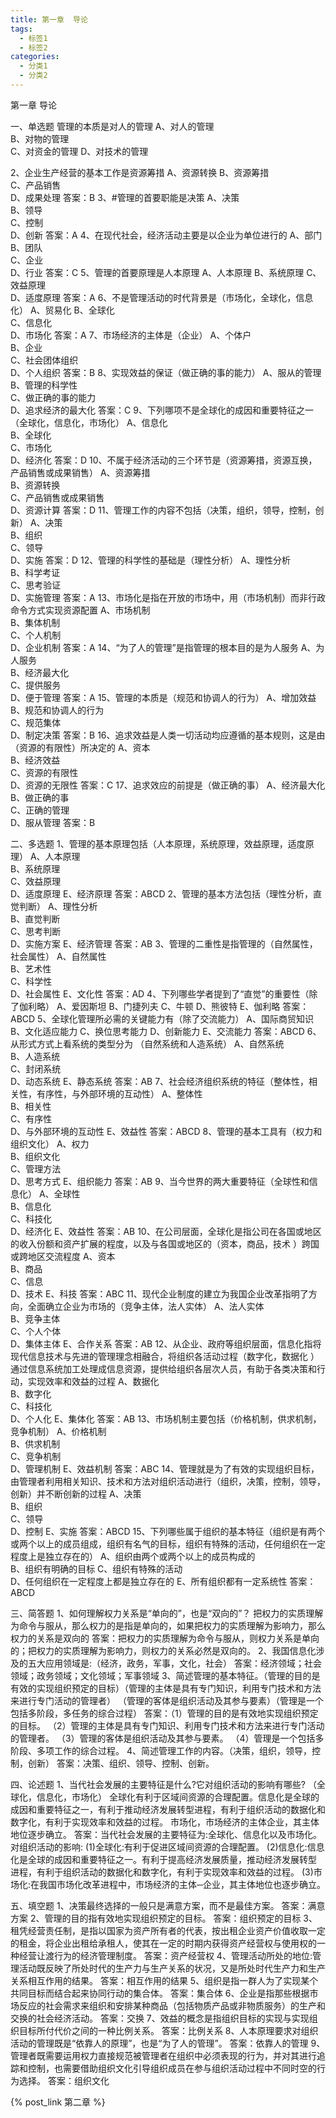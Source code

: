 ```yaml
---
title: 第一章  导论
tags:
  - 标签1
  - 标签2
categories:
  - 分类1
  - 分类2
---
```


第一章  导论

一、单选题
管理的本质是对人的管理
A、对人的管理  
B、对物的管理  
C、对资金的管理 
D、对技术的管理

2、企业生产经营的基本工作是资源筹措
A、资源转换
B、资源筹措  
C、产品销售  
D、成果处理
答案：B
3、#管理的首要职能是决策
A、决策       
B、领导        
C、控制         
D、创新
答案：A
4、在现代社会，经济活动主要是以企业为单位进行的
A、部门  	     
B、团队        
C、企业          
D、行业
答案：C
5、管理的首要原理是人本原理
A、人本原理 
B、系统原理 
C、效益原理  
D、适度原理
答案：A
6、不是管理活动的时代背景是（市场化，全球化，信息化）
A、贸易化 
B、全球化  
C、信息化  
D、市场化
答案：A
7、市场经济的主体是（企业）
A、个体户  
B、企业  
C、社会团体组织  
D、个人组织
答案：B
8、实现效益的保证（做正确的事的能力）
A、服从的管理  
B、管理的科学性  
C、做正确的事的能力  
D、追求经济的最大化
答案：C
9、下列哪项不是全球化的成因和重要特征之一（全球化，信息化，市场化）
A、信息化  
B、全球化  
C、市场化  
D、经济化
答案：D
10、不属于经济活动的三个环节是（资源筹措，资源互换，产品销售或成果销售）
A、资源筹措  
B、资源转换  
C、产品销售或成果销售  
D、资源计算
答案：D
11、管理工作的内容不包括（决策，组织，领导，控制，创新）
A、决策  
B、组织  
C、领导  
D、实施
答案：D
12、管理的科学性的基础是（理性分析）
A、理性分析  
B、科学考证  
C、思考验证  
D、实施管理
答案：A
13、市场化是指在开放的市场中，用（市场机制）而非行政命令方式实现资源配置
A、市场机制  
B、集体机制  
C、个人机制  
D、企业机制
答案：A
14、“为了人的管理”是指管理的根本目的是为人服务
A、为人服务  
B、经济最大化  
C、提供服务  
D、便于管理
答案：A
15、管理的本质是（规范和协调人的行为）
A、增加效益  
B、规范和协调人的行为  
C、规范集体  
D、制定决策
答案：B
16、追求效益是人类一切活动均应遵循的基本规则，这是由（资源的有限性）所决定的
A、资本  
B、经济效益  
C、资源的有限性  
D、资源的无限性
答案：C
17、追求效应的前提是（做正确的事）
A、经济最大化  
B、做正确的事  
C、正确的管理  
D、服从管理
答案：B

二、多选题
1、管理的基本原理包括（人本原理，系统原理，效益原理，适度原理）
A、人本原理  
B、系统原理  
C、效益原理  
D、适度原理
E、经济原理
答案：ABCD
2、管理的基本方法包括（理性分析，直觉判断）
A、理性分析  
B、直觉判断  
C、思考判断  
D、实施方案
E、经济管理
答案：AB
3、管理的二重性是指管理的（自然属性，社会属性）
A、自然属性    
B、艺术性     
C、科学性       
D、社会属性
E、文化性
答案：AD
4、下列哪些学者提到了“直觉”的重要性（除了伽利略）
A、爱因斯坦
B、门捷列夫
C、牛顿
D、熊彼特
E、伽利略
答案：ABCD
5、全球化管理所必需的关键能力有（除了交流能力）
A、国际商贸知识 
B、文化适应能力 
C、换位思考能力 
D、创新能力
E、交流能力
答案：ABCD
6、从形式方式上看系统的类型分为  （自然系统和人造系统）
A、自然系统  
B、人造系统  
C、封闭系统  
D、动态系统
E、静态系统
答案：AB
7、社会经济组织系统的特征（整体性，相关性，有序性，与外部环境的互动性）
A、整体性  
B、相关性  
C、有序性  
D、与外部环境的互动性
E、效益性
答案：ABCD
8、管理的基本工具有（权力和组织文化）
A、权力  
B、组织文化  
C、管理方法  
D、思考方式
E、组织能力
答案：AB
9、当今世界的两大重要特征（全球性和信息化）
A、全球性  
B、信息化  
C、科技化  
D、经济化
E、效益性
答案：AB
10、在公司层面，全球化是指公司在各国或地区的收入份额和资产扩展的程度，以及与各国或地区的（资本，商品，技术 ）跨国或跨地区交流程度
A、资本  
B、商品  
C、信息  
D、技术
E、科技
答案：ABC
11、现代企业制度的建立为我国企业改革指明了方向，全面确立企业为市场的（竞争主体，法人实体）
A、法人实体  
B、竞争主体  
C、个人个体  
D、集体主体
E、合作关系
答案：AB
12、从企业、政府等组织层面，信息化指将现代信息技术与先进的管理理念相融合，将组织各活动过程（数字化，数据化 ）通过信息系统加工处理成信息资源，提供给组织各层次人员，有助于各类决策和行动，实现效率和效益的过程
A、数据化  
B、数字化  
C、科技化  
D、个人化
E、集体化
答案：AB
13、市场机制主要包括（价格机制，供求机制，竞争机制）
A、价格机制  
B、供求机制  
C、竞争机制  
D、管理机制
E、效益机制
答案：ABC
14、管理就是为了有效的实现组织目标，由管理者利用相关知识、技术和方法对组织活动进行（组织，决策，控制，领导，创新）并不断创新的过程
A、决策  
B、组织  
C、领导  
D、控制
E、实施
答案：ABCD
15、下列哪些属于组织的基本特征（组织是有两个或两个以上的成员组成，组织有名气的目标，组织有特殊的活动，任何组织在一定程度上是独立存在的）
A、组织由两个或两个以上的成员构成的  
B、组织有明确的目标
C、组织有特殊的活动   
D、任何组织在一定程度上都是独立存在的
E、所有组织都有一定系统性
答案：ABCD

三、简答题
1、如何理解权力关系是“单向的”，也是“双向的”？
把权力的实质理解为命令与服从，那么权力的是指是单向的，如果把权力的实质理解为影响力，那么权力的关系是双向的
答案：把权力的实质理解为命令与服从，则权力关系是单向的；把权力的实质理解为影响力，则权力的关系必然是双向的。
2、我国信息化涉及的五大应用领域是:（经济，政务，军事，文化，社会）
答案：经济领域；社会领域；政务领域；文化领域；军事领域
3、简述管理的基本特征。（管理的目的是有效的实现组织预定的目标）（管理的主体是具有专门知识，利用专门技术和方法来进行专门活动的管理者）
（管理的客体是组织活动及其参与要素）（管理是一个包括多阶段，多任务的综合过程）
答案：（1）管理的目的是有效地实现组织预定的目标。
（2）管理的主体是具有专门知识、利用专门技术和方法来进行专门活动的管理者。
（3）管理的客体是组织活动及其参与要素。
（4）管理是一个包括多阶段、多项工作的综合过程。
4、简述管理工作的内容。（决策，组织，领导，控制，创新）
答案：决策、组织、领导、控制、创新。

四、论述题
1、当代社会发展的主要特征是什么?它对组织活动的影响有哪些? （全球化，信息化，市场化）
全球化有利于区域间资源的合理配置。信息化是全球的成因和重要特征之一，有利于推动经济发展转型进程，有利于组织活动的数据化和数字化，有利于实现效率和效益的过程。
市场化，市场经济的主体企业，其主体地位逐步确立。
答案：当代社会发展的主要特征为:全球化、信息化以及市场化。
对组织活动的影响: 
(1)全球化:有利于促进区域间资源的合理配置。 
(2)信息化:信息化是全球的成因和重要特征之一。有利于提高经济发展质量，推动经济发展转型 进程，有利于组织活动的数据化和数字化，有利于实现效率和效益的过程。 
(3)市场化:在我国市场化改革进程中，市场经济的主体─企业，其主体地位也逐步确立。 

五、填空题
1、决策最终选择的一般只是满意方案，而不是最佳方案。
答案：满意方案
2、管理的目的指有效地实现组织预定的目标。
答案：组织预定的目标
3、租凭经营责任制，是指以国家为资产所有者的代表，按出租企业资产价值收取一定的租金，将企业出租给承租人，使其在一定的时期内获得资产经营权与使用权的一种经营让渡行为的经济管理制度。
答案：资产经营权
4、管理活动所处的地位:管理活动既反映了所处时代的生产力与生产关系的状况，又是所处时代生产力和生产关系相互作用的结果。
答案：相互作用的结果
5、组织是指一群人为了实现某个共同目标而结合起来协同行动的集合体。
答案：集合体
6、企业是指那些根据市场反应的社会需求来组织和安排某种商品（包括物质产品或非物质服务）的生产和交换的社会经济活动。
答案：交换
7、效益的概念是指组织目标的实现与实现组织目标所付代价之间的一种比例关系。
答案：比例关系
8、人本原理要求对组织活动的管理既是“依靠人的原理”，也是“为了人的管理”。
答案：依靠人的管理
9、管理者既需要运用权力直接规范被管理者在组织中必须表现的行为，并对其进行追踪和控制，也需要借助组织文化引导组织成员在参与组织活动过程中不同时空的行为选择。
答案：组织文化

{% post_link 第二章 %}



